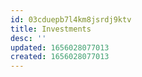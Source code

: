 ```yaml
---
id: 03cduepb7l4km8jsrdj9ktv
title: Investments
desc: ''
updated: 1656028077013
created: 1656028077013
---
```


